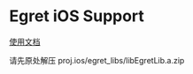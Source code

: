 Egret iOS Support
=====================

[使用文档](https://github.com/egret-labs/egret-core/wiki/An%20Introduction%20To%20Egret%20Native%20Solution/#ios)

请先原处解压 proj.ios/egret_libs/libEgretLib.a.zip 
